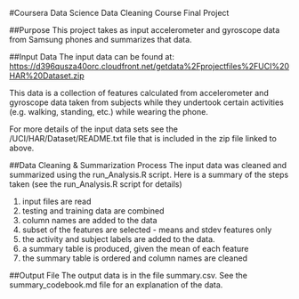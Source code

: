 #Coursera Data Science Data Cleaning Course Final Project

##Purpose
This project takes as input accelerometer and gyroscope data from Samsung phones and summarizes that data.  

##Input Data
The input data can be found at:
https://d396qusza40orc.cloudfront.net/getdata%2Fprojectfiles%2FUCI%20HAR%20Dataset.zip

This data is a collection of features calculated from accelerometer and gyroscope data taken from subjects while they undertook certain activities (e.g. walking, standing, etc.) while wearing the phone.  

For more details of the input data sets see the /UCI/HAR/Dataset/README.txt file that is included in the zip file linked to above. 

##Data Cleaning & Summarization Process
The input data was cleaned and summarized using the run_Analysis.R script. Here is a summary of the steps taken (see the run_Analysis.R script for details)
1. input files are read  
2. testing and training data are combined  
3. column names are added to the data  
4. subset of the features are selected - means and stdev features only  
4. the activity and subject labels are added to the data.  
5. a summary table is produced, given the mean of each feature  
6. the summary table is ordered and column names are cleaned  

##Output File
The output data is in the file summary.csv.  See the summary_codebook.md file for an explanation of the data. 
